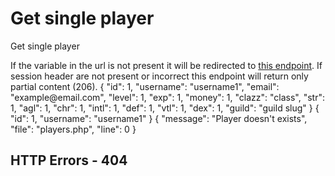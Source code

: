 # Get single player

<highlight>Get single player</highlight>

<note title="Url variable">
	If the variable in the url is not present it will be redirected to <a href="getAllPlayers.md">this endpoint</a>.
</note>

<note title="Session">
	If session header are not present or incorrect this endpoint will return only partial content (206).
</note>

<api-endpoint openapi-path="./../../data.yaml" endpoint="/players/{$username}" method="GET">
	<response type="200">
		<sample lang="JSON">
			{
				"id": 1,
				"username": "username1",
				"email": "example@email.com",
				"level": 1,
				"exp": 1,
				"money": 1,
				"clazz": "class",
				"str": 1,
				"agl": 1,
				"chr": 1,
				"intl": 1,
				"def": 1,
				"vtl": 1,
				"dex": 1,
				"guild": "guild slug"
			}
		</sample>
	</response>
	<response type="206">
		<sample lang="JSON">
			{
				"id": 1,
				"username": "username1"
			}
		</sample>
	</response>
	<response type="404">
		<sample lang="JSON">
			{
				"message": "Player doesn't exists",
				"file": "players.php",
				"line": 0
			}
		</sample>
	</response>
</api-endpoint>

## HTTP Errors - 404
<deflist collapsible="false">
	<include from="error.md" element-id="pde"/>
</deflist>